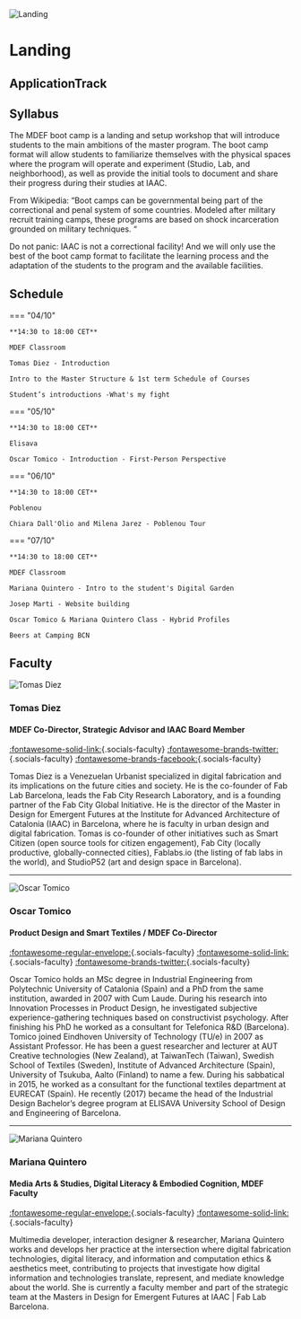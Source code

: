 <div class="banner-modules">
    <img class="banner-image" src="images/bootcamp_1.png" alt="Landing">
    <h1 class="module-title">Landing</h1>
    <h2 class="module-track"><span class="track-category"><i class="fa fa-solid fa-flask"></i>Application</span>Track</h2>
</div>

## Syllabus

The MDEF boot camp is a landing and setup workshop that will introduce students to the main ambitions of the master program. The boot camp format will allow students to familiarize themselves with the physical spaces where the program will operate and experiment (Studio, Lab, and neighborhood), as well as provide the initial tools to document and share their progress during their studies at IAAC.

From Wikipedia: “Boot camps can be governmental being part of the correctional and penal system of some countries. Modeled after military recruit training camps, these programs are based on shock incarceration grounded on military techniques. “

Do not panic: IAAC is not a correctional facility! And we will only use the best of the boot camp format to facilitate the learning process and the adaptation of the students to the program and the available facilities.

## Schedule

=== "04/10"

    **14:30 to 18:00 CET**

    MDEF Classroom

    Tomas Diez - Introduction

    Intro to the Master Structure & 1st term Schedule of Courses

    Student’s introductions -What's my fight

=== "05/10"

    **14:30 to 18:00 CET**

    Elisava

    Oscar Tomico - Introduction - First-Person Perspective

=== "06/10"

    **14:30 to 18:00 CET**

    Poblenou

    Chiara Dall'Olio and Milena Jarez - Poblenou Tour

=== "07/10"

    **14:30 to 18:00 CET**

    MDEF Classroom

    Mariana Quintero - Intro to the student's Digital Garden

    Josep Marti - Website building

    Oscar Tomico & Mariana Quintero Class - Hybrid Profiles

    Beers at Camping BCN

## Faculty  

<div class="faculty-card">
    <div class="faculty-image">
        <img class="faculty-photo" src="https://fablabbcn.github.io/mdef-docs/assets/images/faculty_photos/tomas_diez.jpg" alt="Tomas Diez">
    </div>
    <h3 class="name">Tomas Diez</h3>
    <h4>MDEF Co-Director, Strategic Advisor and IAAC Board Member</h4>
</div>

<!--[Email](tomasdiez@iaac.net) -->
[:fontawesome-solid-link:](http://tomasdiez.com/){.socials-faculty}
[:fontawesome-brands-twitter:](https://twitter.com/tomasdiez){.socials-faculty}
[:fontawesome-brands-facebook:](https://www.facebook.com/tomasdiez77){.socials-faculty}
<br clear="left">

Tomas Diez is a Venezuelan Urbanist specialized in digital fabrication and its implications on the future cities and society. He is the co-founder of Fab Lab Barcelona, leads the Fab City Research Laboratory, and is a founding partner of the Fab City Global Initiative. He is the director of the Master in Design for Emergent Futures at the Institute for Advanced Architecture of Catalonia (IAAC) in Barcelona, where he is faculty in urban design and digital fabrication. Tomas is co-founder of other initiatives such as Smart Citizen (open source tools for citizen engagement), Fab City (locally productive, globally-connected cities), Fablabs.io (the listing of fab labs in the world), and StudioP52 (art and design space in Barcelona).

<hr class="divider-faculty" />
<div class="faculty-card">
    <div class="faculty-image">
        <img class="faculty-photo" src="https://fablabbcn.github.io/mdef-docs/assets/images/faculty_photos/oscar_tomico.jpg" alt="Oscar Tomico">
    </div>
    <h3 class="name">Oscar Tomico</h3>
    <h4>Product Design and Smart Textiles / MDEF Co-Director</h4>
</div>

[:fontawesome-regular-envelope:](mailto:otomico@elisava.net){.socials-faculty}
[:fontawesome-solid-link:](https://www.elisava.net/en/teaching-staff){.socials-faculty}
[:fontawesome-brands-twitter:](https://twitter.com/otomico){.socials-faculty}
<br clear="left">

Oscar Tomico holds an MSc degree in Industrial Engineering from Polytechnic University of Catalonia (Spain) and a PhD from the same institution, awarded in 2007 with Cum Laude. During his research into Innovation Processes in Product Design, he investigated subjective experience-gathering techniques based on constructivist psychology. After finishing his PhD he worked as a consultant for Telefonica R&D (Barcelona). Tomico joined Eindhoven University of Technology (TU/e) in 2007 as Assistant Professor. He has been a guest researcher and lecturer at AUT Creative technologies (New Zealand), at TaiwanTech (Taiwan), Swedish School of Textiles (Sweden), Institute of Advanced Architecture (Spain), University of Tsukuba, Aalto (Finland) to name a few. During his sabbatical in 2015, he worked as a consultant for the functional textiles department at EURECAT (Spain). He recently (2017) became the head of the Industrial Design Bachelor’s degree program at ELISAVA University School of Design and Engineering of Barcelona.

<hr class="divider-faculty" />
<div class="faculty-card">
    <div class="faculty-image">
        <img class="faculty-photo" src="https://fablabbcn.github.io/mdef-docs/assets/images/faculty_photos/mariana_quintero.jpg" alt="Mariana Quintero">
    </div>
    <h3 class="name">Mariana Quintero</h3>
    <h4>Media Arts & Studies, Digital Literacy & Embodied Cognition, MDEF Faculty</h4>
</div>

[:fontawesome-regular-envelope:](mailto:mariana.quintero@iaac.net){.socials-faculty}
[:fontawesome-solid-link:](https://mqvlm.github.io/){.socials-faculty}
<br clear="left">

Multimedia developer, interaction designer & researcher, Mariana Quintero works and develops her practice at the intersection where digital fabrication technologies, digital literacy, and information and computation ethics & aesthetics meet, contributing to projects that investigate how digital information and technologies translate, represent, and mediate knowledge about the world. She is currently a faculty member and part of the strategic team at the Masters in Design for Emergent Futures at IAAC | Fab Lab Barcelona.